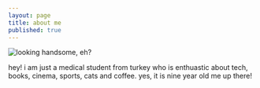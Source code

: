 ```yaml
---
layout: page
title: about me
published: true
---
```

![looking handsome, eh?]({{site.baseurl}}/bora1a.png)    

hey! i am just a medical student from turkey who is enthuastic about tech, books, cinema, sports, cats and coffee. yes, it is nine year old me up there!
